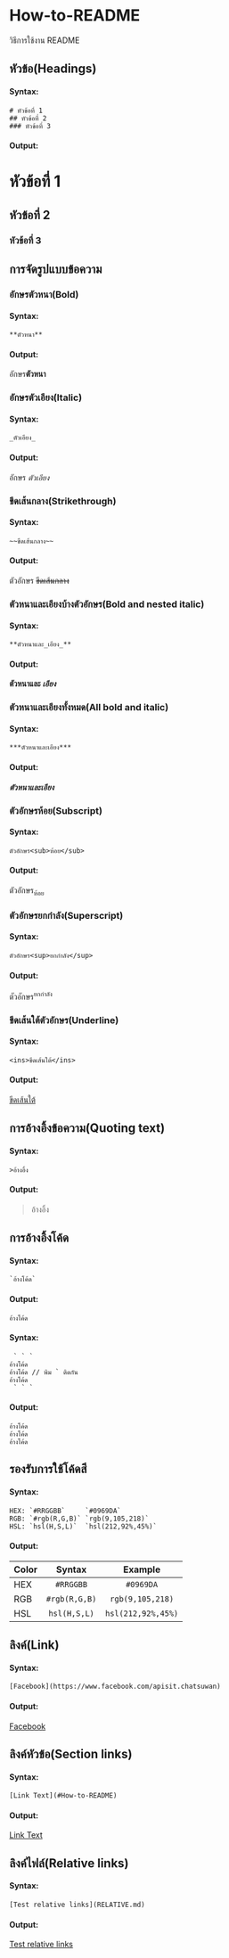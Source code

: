 # How-to-README
วิธีการใช้งาน README
## หัวข้อ(Headings)
#### Syntax:
```
# หัวข้อที่ 1
## หัวข้อที่ 2
### หัวข้อที่ 3
```
#### Output:
# หัวข้อที่ 1
## หัวข้อที่ 2
### หัวข้อที่ 3

## การจัดรูปแบบข้อความ
### อักษรตัวหนา(Bold)
#### Syntax:
```
**ตัวหนา**
```
#### Output:
อักษร**ตัวหนา**

### อักษรตัวเอียง(Italic)
#### Syntax:
```
_ตัวเอียง_
```
#### Output:
อักษร _ตัวเอียง_

### ขีดเส้นกลาง(Strikethrough)
#### Syntax:
```
~~ขึดเส้นกลาง~~
```
#### Output:
ตัวอักษร ~~ขีดเส้นกลาง~~

### ตัวหนาและเอียงบ้างตัวอักษร(Bold and nested italic)
#### Syntax:
```
**ตัวหนาและ_เอียง_**
```
#### Output:
**ตัวหนาและ _เอียง_**

### ตัวหนาและเอียงทั้งหมด(All bold and italic)
#### Syntax:
```
***ตัวหนาและเอียง***
```
#### Output:
***ตัวหนาและเอียง***

### ตัวอักษรห้อย(Subscript)
#### Syntax:
```
ตัวอักษร<sub>ห้อย</sub>
```
#### Output:
ตัวอักษร<sub>ห้อย</sub>

### ตัวอักษรยกกำลัง(Superscript)
#### Syntax:
```
ตัวอักษร<sup>ยกกำลัง</sup>
```
#### Output:
ตัวอักษร<sup>ยกกำลัง</sup>

### ขีดเส้นใต้ตัวอักษร(Underline)
#### Syntax:
```
<ins>ขีดเส้นใต้</ins>
```
#### Output:
<ins>ขีดเส้นใต้</ins>

## การอ้างอิ้งข้อความ(Quoting text)
#### Syntax:
```
>อ้างอิ้ง
```
#### Output:
>อ้างอิ้ง

## การอ้างอิ้งโค้ด
#### Syntax:
```
`อ้างโค้ด`
```
#### Output:
`อ้างโค้ด`

#### Syntax:
```
 ` ` `
อ้างโค้ด
อ้างโค้ด // พิม ` ติดกัน
อ้างโค้ด
 ` ` `
```
#### Output:
```
อ้างโค้ด
อ้างโค้ด
อ้างโค้ด
```

## รองรับการใช้โค้ดสี
#### Syntax:
```
HEX: `#RRGGBB`     `#0969DA`
RGB: `#rgb(R,G,B)` `rgb(9,105,218)`
HSL: `hsl(H,S,L)`  `hsl(212,92%,45%)`
```
#### Output:
|Color|   Syntax     |    Example         |
|:----|:------------:|:------------------:|
|HEX  | `#RRGGBB`    | `#0969DA`          |
|RGB  | `#rgb(R,G,B)`| `rgb(9,105,218)`   |
|HSL  | `hsl(H,S,L)` | `hsl(212,92%,45%)` |

## ลิงค์(Link)
#### Syntax:
```
[Facebook](https://www.facebook.com/apisit.chatsuwan)
```
#### Output:
[Facebook](https://www.facebook.com/apisit.chatsuwan)

## ลิงค์หัวข้อ(Section links)
#### Syntax:
```
[Link Text](#How-to-README)
```
#### Output:
[Link Text](#How-to-README)

## ลิงค์ไฟล์(Relative links)
#### Syntax:
```
[Test relative links](RELATIVE.md)
```
#### Output:
[Test relative links](RELATIVE.md)
